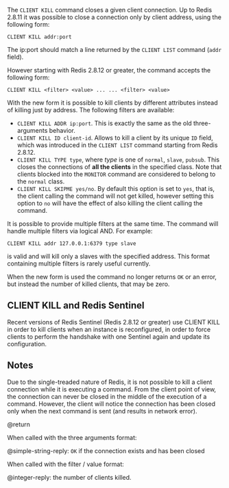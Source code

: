 The `CLIENT KILL` command closes a given client connection. Up to Redis 2.8.11 it was possible to close a connection only by client address, using the following form:

    CLIENT KILL addr:port

The ip:port should match a line returned by the `CLIENT LIST` command (`addr` field).

However starting with Redis 2.8.12 or greater, the command accepts the following
form:

    CLIENT KILL <filter> <value> ... ... <filter> <value>

With the new form it is possible to kill clients by different attributes
instead of killing just by address. The following filters are available:

* `CLIENT KILL ADDR ip:port`. This is exactly the same as the old three-arguments behavior.
* `CLIENT KILL ID client-id`. Allows to kill a client by its unique `ID` field, which was introduced in the `CLIENT LIST` command starting from Redis 2.8.12.
* `CLIENT KILL TYPE type`, where *type* is one of `normal`, `slave`, `pubsub`. This closes the connections of **all the clients** in the specified class. Note that clients blocked into the `MONITOR` command are considered to belong to the `normal` class.
* `CLIENT KILL SKIPME yes/no`. By default this option is set to `yes`, that is, the client calling the command will not get killed, however setting this option to `no` will have the effect of also killing the client calling the command.

It is possible to provide multiple filters at the same time. The command will handle multiple filters via logical AND. For example:

    CLIENT KILL addr 127.0.0.1:6379 type slave

is valid and will kill only a slaves with the specified address. This format containing multiple filters is rarely useful currently.

When the new form is used the command no longer returns `OK` or an error, but instead the number of killed clients, that may be zero.

## CLIENT KILL and Redis Sentinel

Recent versions of Redis Sentinel (Redis 2.8.12 or greater) use CLIENT KILL
in order to kill clients when an instance is reconfigured, in order to
force clients to perform the handshake with one Sentinel again and update
its configuration.

## Notes

Due to the single-treaded nature of Redis, it is not possible to
kill a client connection while it is executing a command. From
the client point of view, the connection can never be closed
in the middle of the execution of a command. However, the client
will notice the connection has been closed only when the
next command is sent (and results in network error).

@return

When called with the three arguments format:

@simple-string-reply: `OK` if the connection exists and has been closed

When called with the filter / value format:

@integer-reply: the number of clients killed.
